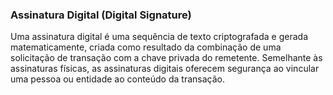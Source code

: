 ### Assinatura Digital (Digital Signature)

Uma assinatura digital é uma sequência de texto criptografada e gerada matematicamente, criada como resultado da combinação de uma solicitação de transação com a chave privada do remetente. Semelhante às assinaturas físicas, as assinaturas digitais oferecem segurança ao vincular uma pessoa ou entidade ao conteúdo da transação.